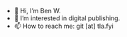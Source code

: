 - 👋 Hi, I’m Ben W.
- 👀 I’m interested in digital publishing.
- 📫 How to reach me: git [at] tla.fyi

<!---
superior-g/superior-g is a ✨ special ✨ repository because its `README.md` (this file) appears on your GitHub profile.
You can click the Preview link to take a look at your changes.
--->
